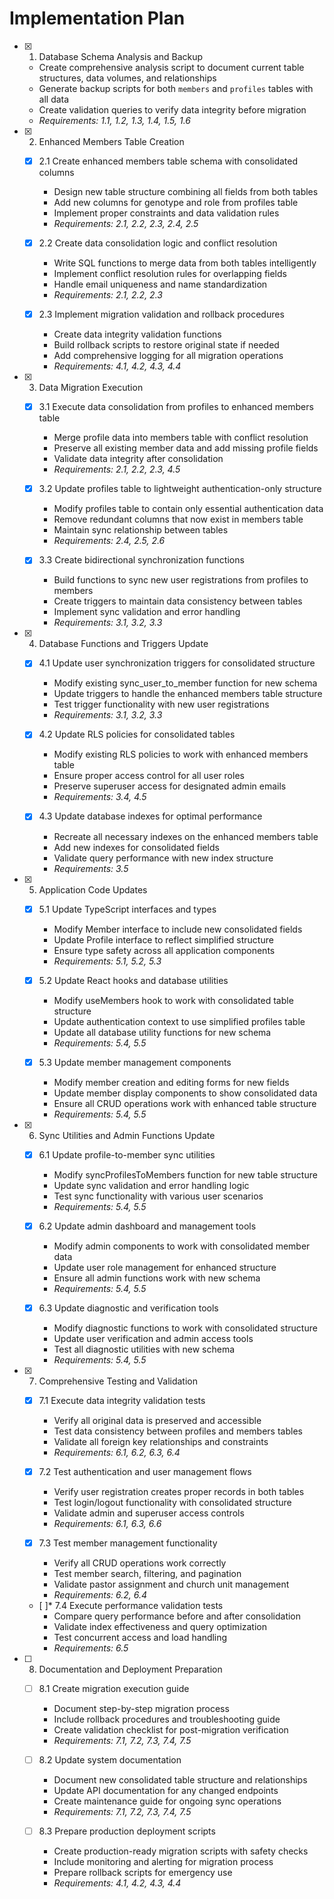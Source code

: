 # Implementation Plan

- [x] 1. Database Schema Analysis and Backup











  - Create comprehensive analysis script to document current table structures, data volumes, and relationships
  - Generate backup scripts for both `members` and `profiles` tables with all data
  - Create validation queries to verify data integrity before migration
  - _Requirements: 1.1, 1.2, 1.3, 1.4, 1.5, 1.6_

- [x] 2. Enhanced Members Table Creation









  - [x] 2.1 Create enhanced members table schema with consolidated columns


    - Design new table structure combining all fields from both tables
    - Add new columns for genotype and role from profiles table
    - Implement proper constraints and data validation rules
    - _Requirements: 2.1, 2.2, 2.3, 2.4, 2.5_

  - [x] 2.2 Create data consolidation logic and conflict resolution


    - Write SQL functions to merge data from both tables intelligently
    - Implement conflict resolution rules for overlapping fields
    - Handle email uniqueness and name standardization
    - _Requirements: 2.1, 2.2, 2.3_

  - [x] 2.3 Implement migration validation and rollback procedures


    - Create data integrity validation functions
    - Build rollback scripts to restore original state if needed
    - Add comprehensive logging for all migration operations
    - _Requirements: 4.1, 4.2, 4.3, 4.4_

- [x] 3. Data Migration Execution





  - [x] 3.1 Execute data consolidation from profiles to enhanced members table


    - Merge profile data into members table with conflict resolution
    - Preserve all existing member data and add missing profile fields
    - Validate data integrity after consolidation
    - _Requirements: 2.1, 2.2, 2.3, 4.5_

  - [x] 3.2 Update profiles table to lightweight authentication-only structure

    - Modify profiles table to contain only essential authentication data
    - Remove redundant columns that now exist in members table
    - Maintain sync relationship between tables
    - _Requirements: 2.4, 2.5, 2.6_

  - [x] 3.3 Create bidirectional synchronization functions

    - Build functions to sync new user registrations from profiles to members
    - Create triggers to maintain data consistency between tables
    - Implement sync validation and error handling
    - _Requirements: 3.1, 3.2, 3.3_

- [x] 4. Database Functions and Triggers Update





  - [x] 4.1 Update user synchronization triggers for consolidated structure


    - Modify existing sync_user_to_member function for new schema
    - Update triggers to handle the enhanced members table structure
    - Test trigger functionality with new user registrations
    - _Requirements: 3.1, 3.2, 3.3_

  - [x] 4.2 Update RLS policies for consolidated tables


    - Modify existing RLS policies to work with enhanced members table
    - Ensure proper access control for all user roles
    - Preserve superuser access for designated admin emails
    - _Requirements: 3.4, 4.5_



  - [x] 4.3 Update database indexes for optimal performance






    - Recreate all necessary indexes on the enhanced members table
    - Add new indexes for consolidated fields
    - Validate query performance with new index structure
    - _Requirements: 3.5_

- [x] 5. Application Code Updates





  - [x] 5.1 Update TypeScript interfaces and types


    - Modify Member interface to include new consolidated fields
    - Update Profile interface to reflect simplified structure
    - Ensure type safety across all application components
    - _Requirements: 5.1, 5.2, 5.3_

  - [x] 5.2 Update React hooks and database utilities


    - Modify useMembers hook to work with consolidated table structure
    - Update authentication context to use simplified profiles table
    - Update all database utility functions for new schema
    - _Requirements: 5.4, 5.5_

  - [x] 5.3 Update member management components


    - Modify member creation and editing forms for new fields
    - Update member display components to show consolidated data
    - Ensure all CRUD operations work with enhanced table structure
    - _Requirements: 5.4, 5.5_

- [x] 6. Sync Utilities and Admin Functions Update





  - [x] 6.1 Update profile-to-member sync utilities


    - Modify syncProfilesToMembers function for new table structure
    - Update sync validation and error handling logic
    - Test sync functionality with various user scenarios
    - _Requirements: 5.4, 5.5_


  - [x] 6.2 Update admin dashboard and management tools

    - Modify admin components to work with consolidated member data
    - Update user role management for enhanced structure
    - Ensure all admin functions work with new schema
    - _Requirements: 5.4, 5.5_

  - [x] 6.3 Update diagnostic and verification tools


    - Modify diagnostic functions to work with consolidated structure
    - Update user verification and admin access tools
    - Test all diagnostic utilities with new schema
    - _Requirements: 5.4, 5.5_

- [x] 7. Comprehensive Testing and Validation

















  - [x] 7.1 Execute data integrity validation tests



    - Verify all original data is preserved and accessible
    - Test data consistency between profiles and members tables
    - Validate all foreign key relationships and constraints
    - _Requirements: 6.1, 6.2, 6.3, 6.4_

  - [x] 7.2 Test authentication and user management flows
















    - Verify user registration creates proper records in both tables
    - Test login/logout functionality with consolidated structure
    - Validate admin and superuser access controls
    - _Requirements: 6.1, 6.3, 6.6_

  - [x] 7.3 Test member management functionality





    - Verify all CRUD operations work correctly
    - Test member search, filtering, and pagination
    - Validate pastor assignment and church unit management
    - _Requirements: 6.2, 6.4_

  - [ ]* 7.4 Execute performance validation tests
    - Compare query performance before and after consolidation
    - Validate index effectiveness and query optimization
    - Test concurrent access and load handling
    - _Requirements: 6.5_

- [ ] 8. Documentation and Deployment Preparation
  - [ ] 8.1 Create migration execution guide
    - Document step-by-step migration process
    - Include rollback procedures and troubleshooting guide
    - Create validation checklist for post-migration verification
    - _Requirements: 7.1, 7.2, 7.3, 7.4, 7.5_

  - [ ] 8.2 Update system documentation
    - Document new consolidated table structure and relationships
    - Update API documentation for any changed endpoints
    - Create maintenance guide for ongoing sync operations
    - _Requirements: 7.1, 7.2, 7.3, 7.4, 7.5_

  - [ ] 8.3 Prepare production deployment scripts
    - Create production-ready migration scripts with safety checks
    - Include monitoring and alerting for migration process
    - Prepare rollback scripts for emergency use
    - _Requirements: 4.1, 4.2, 4.3, 4.4_